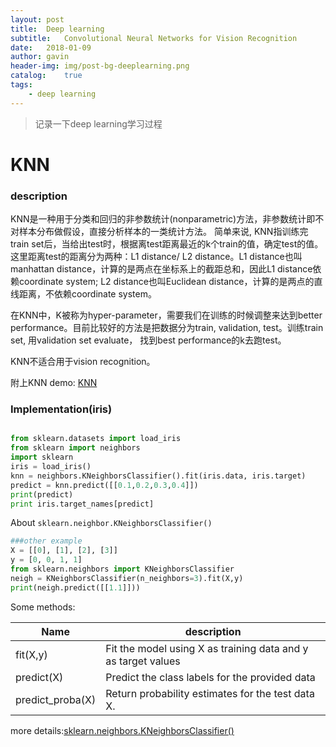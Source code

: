 ```yaml
---
layout: post
title:  Deep learning
subtitle:   Convolutional Neural Networks for Vision Recognition
date:   2018-01-09
author: gavin
header-img: img/post-bg-deeplearning.png
catalog:    true
tags:
    - deep learning
---
```


>记录一下deep learning学习过程

# KNN

### description

KNN是一种用于分类和回归的非参数统计(nonparametric)方法，非参数统计即不对样本分布做假设，直接分析样本的一类统计方法。
简单来说, KNN指训练完train set后，当给出test时，根据离test距离最近的k个train的值，确定test的值。
这里距离test的距离分为两种：L1 distance/ L2 distance。L1 distance也叫manhattan distance，计算的是两点在坐标系上的截距总和，因此L1 distance依赖coordinate system; L2 distance也叫Euclidean distance，计算的是两点的直线距离，不依赖coordinate system。

在KNN中，K被称为hyper-parameter，需要我们在训练的时候调整来达到better performance。目前比较好的方法是把数据分为train, validation, test。训练train set, 用validation set evaluate， 找到best performance的k去跑test。

KNN不适合用于vision recognition。

附上KNN demo: [KNN](http://vision.stanford.edu/teaching/cs231n-demos/knn/)

### Implementation(iris)

```python

from sklearn.datasets import load_iris  
from sklearn import neighbors  
import sklearn
iris = load_iris()
knn = neighbors.KNeighborsClassifier().fit(iris.data, iris.target)
predict = knn.predict([[0.1,0.2,0.3,0.4]])
print(predict)
print iris.target_names[predict]

```

About `sklearn.neighbor.KNeighborsClassifier()`
```python
###other example
X = [[0], [1], [2], [3]]
y = [0, 0, 1, 1]
from sklearn.neighbors import KNeighborsClassifier
neigh = KNeighborsClassifier(n_neighbors=3).fit(X,y)
print(neigh.predict([[1.1]]))

```
Some methods:

Name | description
---- | -----------
fit(X,y) | Fit the model using X as training data and y as target values
predict(X) | Predict the class labels for the provided data
predict_proba(X) | Return probability estimates for the test data X.

more details:[sklearn.neighbors.KNeighborsClassifier()](http://scikit-learn.org/stable/modules/generated/sklearn.neighbors.KNeighborsClassifier.html)




